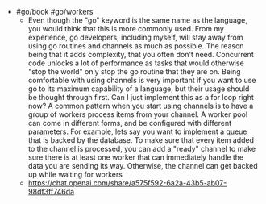 - #go/book #go/workers
	- Even though the "go" keyword is the same name as the language, you would think that this is more commonly used. From my experience, go developers, including myself, will stay away from using go routines and channels as much as possible. The reason being that it adds complexity, that you often don't need. Concurrent code unlocks a lot of performance as tasks that would otherwise "stop the world" only stop the go routine that they are on. Being comfortable with using channels is very important if you want to use go to its maximum capability of a language, but their usage should be thought through first. Can I just implement this as a for loop right now? A common pattern when you start using channels is to have a group of workers process items from your channel. A worker pool can come in different forms, and be configured with different parameters. For example, lets say you want to implement a queue that is backed by the database. To make sure that every item added to the channel is processed, you can add a "ready" channel to make sure there is at least one worker that can immediately handle the data you are sending its way. Otherwise, the channel can get backed up while waiting for workers
	- https://chat.openai.com/share/a575f592-6a2a-43b5-ab07-98df3ff746da